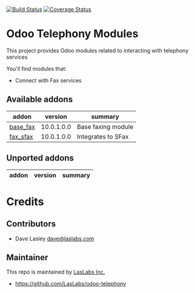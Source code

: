 [![Build Status](https://travis-ci.org/LasLabs/odoo-telephony.svg?branch=10.0)](https://travis-ci.org/LasLabs/odoo-telephony)
[![Coverage Status](https://codecov.io/gh/LasLabs/odoo-telephony/branch/10.0/graph/badge.svg)](https://codecov.io/gh/LasLabs/odoo-telephony/branch/10.0)

Odoo Telephony Modules
======================

This project provides Odoo modules related to interacting with telephony services

You'll find modules that:

 - Connect with Fax services
 
[//]: # (addons)

Available addons
----------------
addon | version | summary
--- | --- | ---
[base_fax](base_fax/) | 10.0.1.0.0 | Base faxing module
[fax_sfax](fax_sfax/) | 10.0.1.0.0 | Integrates to SFax

Unported addons
---------------
addon | version | summary
--- | --- | ---


[//]: # (end addons)

Credits
=======

Contributors
------------

* Dave Lasley <dave@laslabs.com>

Maintainer
----------

This repo is maintained by [LasLabs Inc.](https://laslabs.com)

* https://github.com/LasLabs/odoo-telephony
